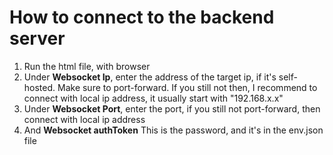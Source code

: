 # How to connect to the backend server
1. Run the html file, with browser
2. Under **Websocket Ip**, enter the address of the target ip, if it's self-hosted. Make sure to port-forward. If you still not then, I recommend to connect with local ip address, it usually start with "192.168.x.x"
3. Under **Websocket Port**, enter the port, if you still not port-forward, then connect with local ip address
4. And **Websocket authToken** This is the password, and it's in the env.json file
